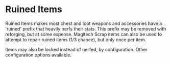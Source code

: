 # Ruined Items

Ruined Items makes most chest and loot weapons and accessories have a 'ruined' prefix that heavily nerfs their stats. This prefix may be removed with reforging, but at some expense. Magitech Scrap items can also be used to attempt to repair ruined items (1/3 chance), but only once per item.

Items may also be locked instead of nerfed, by configuration. Other configuration options available.
